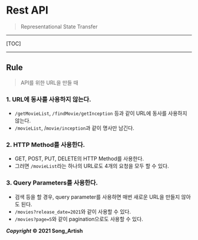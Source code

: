 # Rest API

> Representational State Transfer

---

[TOC]

---



## Rule

> API를 위한 URL을 만들 때

### 1. URL에 동사를 사용하지 않는다.

- `/getMovieList`, `/findMovie/getInception` 등과 같이 URL에 동사를 사용하지 않는다.
- `/movieList`, /`movie/inception`과 같이 명사만 남긴다.

### 2. HTTP Method를 사용한다.

- GET, POST, PUT, DELETE의 HTTP Method를 사용한다.
- 그러면 `/movieList`라는 하나의 URL로도 4개의 요청을 모두 할 수 있다.

### 3. Query Parameters를 사용한다.

- 검색 등을 할 경우, query parameter를 사용하면 매번 새로운 URL을 만들지 않아도 된다.
- `/movies?release_date=2021`와 같이 사용할 수 있다.
- `/movies?page=5`와 같이 pagination으로도 사용할 수 있다.



***Copyright* © 2021 Song_Artish**
